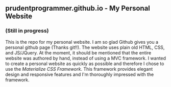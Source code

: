 ## prudentprogrammer.github.io - My Personal Website
### (Still in progress)
This is the repo for my personal website. I am so glad Github gives you a personal github page (Thanks git!!). The website uses plain old HTML, CSS, and JS/JQuery.
At the moment, it should be mentioned that the entire website was authored by hand, instead of using a MVC framework. I wanted to create a personal website as quickly as possible and therefore I chose to use the *Materialize CSS Framework*. This framework provides elegant design and responsive features and I'm thoroughly impressed with the framework.
